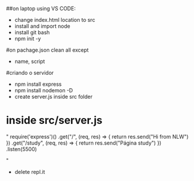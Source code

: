 ##on laptop using VS CODE:
  * change index.html location to src
  * install and import node
  * install git bash
  * npm init -y

#on pachage.json clean all except
  * name, script

#criando o servidor
  * npm install express
  * npm install nodemon -D
  * create server.js inside src folder

# inside src/server.js
"
require('express')()
  .get("/", (req, res) => {
      return res.send("Hi from NLW")
  })
  .get("/study", (req, res) => {
    return res.send("Página study")
  })
  .listen(5500)

"

* delete repl.it

